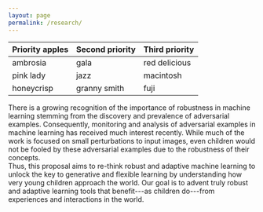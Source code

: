 ```yaml
---
layout: page
permalink: /research/
---
```


| Priority apples | Second priority | Third priority |
|-------|--------|---------|
| ambrosia | gala | red delicious |
| pink lady | jazz | macintosh |
| honeycrisp | granny smith | fuji |


There is a growing recognition of the importance of robustness in machine learning stemming from the discovery 
and prevalence of adversarial examples. Consequently, monitoring and analysis of adversarial examples in machine 
learning has received much interest recently. While much of the work is focused on small perturbations to input 
images, even children would not be fooled by these adversarial examples due to the robustness of their concepts.  
Thus, this proposal aims to re-think robust and adaptive machine learning to unlock the key to generative and 
flexible learning by understanding how very young children approach the world.  Our goal is to advent truly 
robust and adaptive learning tools that benefit---as children do---from experiences and interactions in the world.